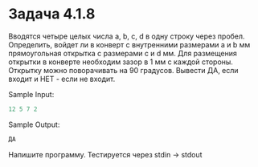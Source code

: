 # Задача 4.1.8

Вводятся четыре целых числа a, b, c, d в одну строку через пробел. Определить, войдет ли в конверт с внутренними размерами a и b мм прямоугольная открытка с размерами с и d мм. Для размещения открытки в конверте необходим зазор в 1 мм с каждой стороны. Открытку можно поворачивать на 90 градусов. Вывести ДА, если входит и НЕТ - если не входит.

Sample Input:

```python
12 5 7 2
```

Sample Output:

```python
ДА
```

Напишите программу. Тестируется через stdin → stdout
